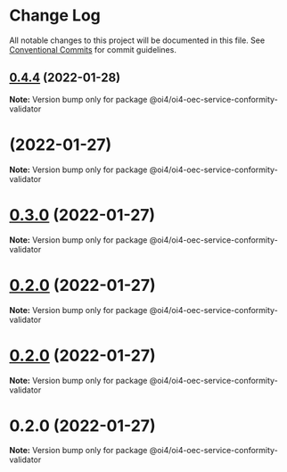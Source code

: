 # Change Log

All notable changes to this project will be documented in this file.
See [Conventional Commits](https://conventionalcommits.org) for commit guidelines.

## [0.4.4](https://github.com/OI4/oi4-service/compare/@oi4/oi4-oec-service-conformity-validator@0.3.0...@oi4/oi4-oec-service-conformity-validator@0.4.4) (2022-01-28)

**Note:** Version bump only for package @oi4/oi4-oec-service-conformity-validator





# [](https://github.com/OI4/oi4-service/compare/@oi4/oi4-oec-service-conformity-validator@0.3.0...@oi4/oi4-oec-service-conformity-validator@) (2022-01-27)

**Note:** Version bump only for package @oi4/oi4-oec-service-conformity-validator





# [0.3.0](https://github.com/OI4/oi4-service/compare/@oi4/oi4-oec-service-conformity-validator@0.2.0...@oi4/oi4-oec-service-conformity-validator@0.3.0) (2022-01-27)

**Note:** Version bump only for package @oi4/oi4-oec-service-conformity-validator





# [0.2.0](https://github.com/OI4/oi4-service/compare/@oi4/oi4-oec-service-conformity-validator@0.2.0...@oi4/oi4-oec-service-conformity-validator@0.2.0) (2022-01-27)

**Note:** Version bump only for package @oi4/oi4-oec-service-conformity-validator





# [0.2.0](https://github.com/OI4/oi4-service/compare/@oi4/oi4-oec-service-conformity-validator@0.2.0...@oi4/oi4-oec-service-conformity-validator@0.2.0) (2022-01-27)

**Note:** Version bump only for package @oi4/oi4-oec-service-conformity-validator





# 0.2.0 (2022-01-27)

**Note:** Version bump only for package @oi4/oi4-oec-service-conformity-validator
